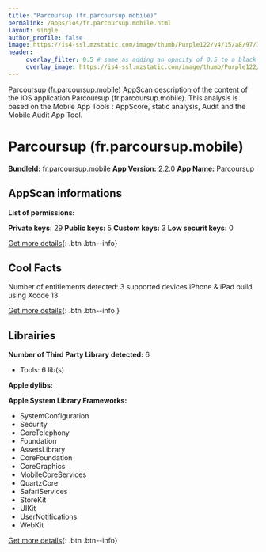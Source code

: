 ```yaml
---
title: "Parcoursup (fr.parcoursup.mobile)"
permalink: /apps/ios/fr.parcoursup.mobile.html
layout: single
author_profile: false
image: https://is4-ssl.mzstatic.com/image/thumb/Purple122/v4/15/a8/97/15a89741-395c-2e13-8ae4-86155afa8bbb/AppIcon-0-0-1x_U007emarketing-0-0-0-10-0-0-sRGB-0-0-0-GLES2_U002c0-512MB-85-220-0-0.png/512x512bb.jpg
header: 
     overlay_filter: 0.5 # same as adding an opacity of 0.5 to a black background
     overlay_image: https://is4-ssl.mzstatic.com/image/thumb/Purple122/v4/15/a8/97/15a89741-395c-2e13-8ae4-86155afa8bbb/AppIcon-0-0-1x_U007emarketing-0-0-0-10-0-0-sRGB-0-0-0-GLES2_U002c0-512MB-85-220-0-0.png/512x512bb.jpg
---
```

Parcoursup (fr.parcoursup.mobile) AppScan description of the content of the iOS application Parcoursup (fr.parcoursup.mobile). This analysis is based on the Mobile App Tools : AppScore, static analysis, Audit and the Mobile Audit App Tool.

# Parcoursup (fr.parcoursup.mobile)

**BundleId:** fr.parcoursup.mobile
**App Version:** 2.2.0
**App Name:** Parcoursup


## AppScan informations 

**List of permissions:** 
  
  
**Private keys:** 29
**Public keys:** 5
**Custom keys:** 3
**Low securit keys:** 0
  
[Get more details](/pricing.html){: .btn .btn--info}

## Cool Facts

Number of entitlements detected: 3
supported devices iPhone & iPad
build using Xcode 13
  
[Get more details](/pricing.html){: .btn .btn--info }

## Librairies 
**Number of Third Party Library detected:** 6
- Tools: 6 lib(s)


**Apple dylibs:**


**Apple System Library Frameworks:**
- SystemConfiguration
- Security
- CoreTelephony
- Foundation
- AssetsLibrary
- CoreFoundation
- CoreGraphics
- MobileCoreServices
- QuartzCore
- SafariServices
- StoreKit
- UIKit
- UserNotifications
- WebKit


  
[Get more details](/pricing.html){: .btn .btn--info}

